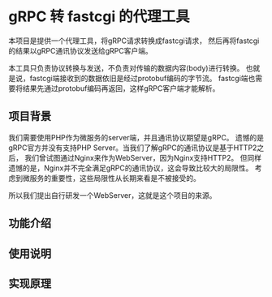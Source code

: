 # gRPC 转 fastcgi 的代理工具

本项目是提供一个代理工具，将gRPC请求转换成fastcgi请求，
然后再将fastcgi的结果以gRPC通讯协议发送给gRPC客户端。

本工具只负责协议转换与发送，不负责对传输的数据内容(body)进行转换。
也就是说，fastcgi端接收到的数据依旧是经过protobuf编码的字节流。
fastcgi端也需要将结果先通过protobuf编码再返回，这样gRPC客户端才能解析。

## 项目背景

我们需要使用PHP作为微服务的server端，并且通讯协议期望是gRPC。
遗憾的是gRPC官方并没有支持PHP Server。当我们了解gRPC的通讯协议是基于HTTP2之后，
我们曾试图通过Nginx来作为WebServer，因为Nginx支持HTTP2。
但同样遗憾的是，Nginx并不完全满足gRPC的通讯协议，这会导致比较大的局限性。
考虑到微服务的重要性，这些局限性从长期来看是不被接受的。

所以我们提出自行研发一个WebServer，这就是这个项目的来源。

## 功能介绍


## 使用说明

## 实现原理